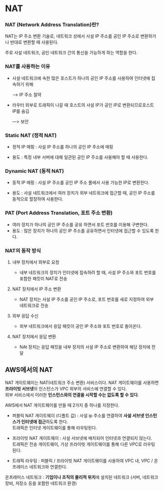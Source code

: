 # NAT

### NAT (Network Address Translation)란?

NAT는 IP 주소 변환 기술로, 네트워크 상에서 사설 IP 주소를 공인 IP 주소로 변환하거나 반대로 변환할 때 사용된다.

 

주로 사설 네트워크, 공인 네트워크 간의 통신을 가능하게 하는 역할을 한다.

### NAT를 사용하는 이유

- 사설 네트워크에 속한 많은 호스트가 하나의 공인 IP 주소를 사용하여 인터넷에 접속하기 위해
    
    —> IP 주소 절약
    
- 라우터 외부로 트래픽이 나갈 때 호스트의 사설 IP가 공인 IP로 변환되므로호스트 IP를 숨김
    
    —> 보안
    

### Static NAT (정적 NAT)

- 정적 IP 매핑 : 사설 IP 주소를 하나의 공인 IP 주소에 매핑

- 용도 : 특정 내부 서버에 대해 일관된 공인 IP 주소를 사용해야 할 때 사용한다.

### Dynamic NAT (동적 NAT)

- 동적 IP 매핑 : 사설 IP 주소를 공인 IP 주소 풀에서 사용 가능한 IP로 변환한다.

- 용도 : 사설 네트워크에서 여러 장치가 외부 네트워크에 접근할 때, 공인 IP 주소를 동적으로 할장하여 사용한다.

### PAT (Port Address Translation, 포트 주소 변환)

- 여러 장치가 하나의 공인 IP 주소를 공유 하면서 포트 번호를 이용해 구변한다.
- 용도 : 많은 장치가 하나의 공인 IP 주소를 공유하면서 인터넷에 접근할 수 있도록 한다.

### NAT의 동작 방식

1. 내부 장치에서 외부로 요청
    - 내부 네트워크의 장치가 인터넷에 접속하려 할 때, 사설 IP 주소와 포트 번호를 포함한 패킷이 NAT로 전송

1. NAT 장치에서 IP 주소 변환
    - NAT 장치는 사설 IP 주소를 공인 IP 주소로, 포트 번호를 새로 지정하여 외부 네트워크로 전송

1. 외부 응답 수신
    - 외부 네트워크에서 응답 패킷이 공인 IP 주소와 포트 번호로 돌아온다.

1. NAT 장치에서 응답 변환
    - NAt 장치는 응답 패킷을 내부 장치의 사설 IP 주소로 변환하여 해당 장치에 전달

## AWS에서의 NAT

NAT 게이트웨이는 NAT(네트워크 주소 변환) 서비스이다. NAT 게이트웨이를 사용하면 **프라이빗 서브넷**의 인스턴스가 VPC 외부의 서비스에 연결할 수 있다. <br />
 외부 서비스에서 이러한 **인스턴스와의 연결을 시작할 수는 없도록 할 수 있다**.

AWS에서 NAT 게이트웨이를 만들 때 2가지 중 하나를 지정한다.

- 퍼블릭 NAT 게이트웨이 (디폴트 값) : 사설 ip 주소를 연결하여 **사설 서브넷 인스턴스가 인터넷에 접근**하도록 한다. <BR />
트래픽은 인터넷 게이트웨이를 통해 라우팅된다.

- 프라이빗 NAT 게이트웨이 : 사설 서브넷에 배치되어 인터넷과 연결되지 않는다. <BR /> 
트래픽은 전송 게이트웨이, 가상 프라이빗 게이트웨이를 통해 다른 VPC로 라우팅된다.

- 트래픽 라우팅 : 퍼블릭 / 프라이빗 NAT 게이트웨이를 사용하여 VPC 내, VPC / 온프레미스 네트워크와 연결한다.

온프레미스 네트워크 : **기업이나 조직의 물리적 위치**에 설치된 네트워크 (서버, 네트워크 장비, 저장소 등을 포함한 네트워크 환경)